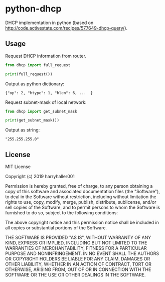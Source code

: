 python-dhcp
===========
DHCP implementation in python (based on http://code.activestate.com/recipes/577649-dhcp-query/).


Usage
-----
Request DHCP information from router.
```python
from dhcp import full_request

print(full_request())
```

Output as python dictionary:

```
{"op": 2, "htype": 1, "hlen": 6, ...  }
```

Request subnet-mask of local network:

```python
from dhcp import get_subnet_mask

print(get_subnet_mask())
```

Output as string:

```
"255.255.255.0"
```

License
-------

MIT License

Copyright (c) 2019 harryhaller001

Permission is hereby granted, free of charge, to any person obtaining a copy
of this software and associated documentation files (the "Software"), to deal
in the Software without restriction, including without limitation the rights
to use, copy, modify, merge, publish, distribute, sublicense, and/or sell
copies of the Software, and to permit persons to whom the Software is
furnished to do so, subject to the following conditions:

The above copyright notice and this permission notice shall be included in all
copies or substantial portions of the Software.

THE SOFTWARE IS PROVIDED "AS IS", WITHOUT WARRANTY OF ANY KIND, EXPRESS OR
IMPLIED, INCLUDING BUT NOT LIMITED TO THE WARRANTIES OF MERCHANTABILITY,
FITNESS FOR A PARTICULAR PURPOSE AND NONINFRINGEMENT. IN NO EVENT SHALL THE
AUTHORS OR COPYRIGHT HOLDERS BE LIABLE FOR ANY CLAIM, DAMAGES OR OTHER
LIABILITY, WHETHER IN AN ACTION OF CONTRACT, TORT OR OTHERWISE, ARISING FROM,
OUT OF OR IN CONNECTION WITH THE SOFTWARE OR THE USE OR OTHER DEALINGS IN THE
SOFTWARE.
